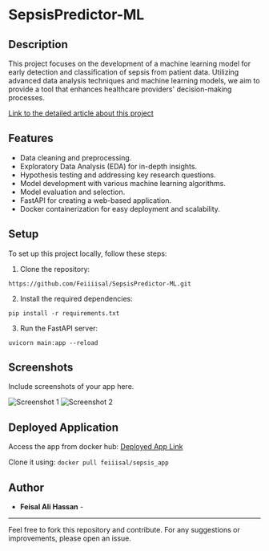 # SepsisPredictor-ML

## Description
This project focuses on the development of a machine learning model for early detection and classification of sepsis from patient data. Utilizing advanced data analysis techniques and machine learning models, we aim to provide a tool that enhances healthcare providers' decision-making processes.

[Link to the detailed article about this project](https://medium.com/@feisalhassan77/revolutionizing-early-sepsis-detection-a-journey-from-data-to-diagnosis-with-machine-learning-and-52b8c07bea0d)

## Features
- Data cleaning and preprocessing.
- Exploratory Data Analysis (EDA) for in-depth insights.
- Hypothesis testing and addressing key research questions.
- Model development with various machine learning algorithms.
- Model evaluation and selection.
- FastAPI for creating a web-based application.
- Docker containerization for easy deployment and scalability.

## Setup
To set up this project locally, follow these steps:

1. Clone the repository:

`https://github.com/Feiiiisal/SepsisPredictor-ML.git`

2. Install the required dependencies:

`pip install -r requirements.txt`  

3. Run the FastAPI server:

`uvicorn main:app --reload`

## Screenshots
Include screenshots of your app here.

![Screenshot 1](<screenshot-link>)
![Screenshot 2](<screenshot-link>)

## Deployed Application
Access the app from docker hub: [Deployed App Link](https://hub.docker.com/r/feiiisal/sepsis_app)

Clone it using:
  `docker pull feiiisal/sepsis_app`

## Author
- **Feisal Ali Hassan** - 

---

Feel free to fork this repository and contribute. For any suggestions or improvements, please open an issue.
